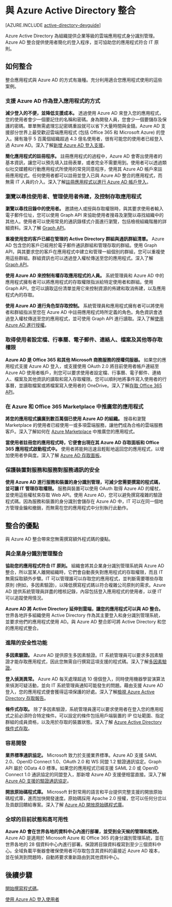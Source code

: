<properties
   pageTitle="如何與 Azure Active Directory 整合"
   description="與 Azure Active Directory 整合的優點和所需資源指南。"
   services="active-directory"
   documentationCenter="dev-center-name"
   authors="msmbaldwin"
   manager="mbaldwin"
   editor=""/>

<tags
   ms.service="active-directory"
   ms.devlang="na"
   ms.topic="article"
   ms.tgt_pltfrm="na"
   ms.workload="identity"
   ms.date="04/29/2015"
   ms.author="mbaldwin"/>

# 與 Azure Active Directory 整合

[AZURE.INCLUDE [active-directory-devguide](../../includes/active-directory-devguide.md)]

Azure Active Directory 為組織提供企業等級的雲端應用程式身分識別管理。Azure AD 整合提供使用者簡化的登入程序，並可協助您的應用程式符合 IT 原則。

## 如何整合

整合應用程式與 Azure AD 的方式有幾種。充分利用適合您應用程式使用的這些案例。

### 支援 Azure AD 作為登入應用程式的方式

**減少登入的不便，並降低支援成本。** 透過使用 Azure AD 來登入您的應用程式，您的使用者會少一個要記住的名稱和密碼。身為開發人員，您會少一個要儲存及保護的密碼。單單無需處理忘記密碼重設就可以省下大量時間與金錢。Azure AD 支援部分世界上最受歡迎雲端應用程式 (包括 Office 365 和 Microsoft Azure) 的登入。擁有幾乎 5 百萬個組織超過 4.3 億名使用者，很有可能您的使用者已經登入過 Azure AD。深入了解[新增 Azure AD 登入支援](active-directory-authentication-scenarios.md)。

**簡化應用程式的註冊程序。** 註冊應用程式的過程中，Azure AD 會寄出使用者的基本資訊，讓您可以預先填入註冊表單，或者完全不需要用到。使用者可以透過類似社交媒體和行動應用程式所使用的常見同意程序，使用其 Azure AD 帳戶來註冊應用程式。任何使用者都可以註冊並登入已與 Azure AD 整合的應用程式，而無需 IT 人員的介入。深入了解[註冊應用程式以進行 Azure AD 帳戶登入](../mobile-services-how-to-register-active-directory-authentication.md)。

### 瀏覽以尋找使用者、管理使用者佈建，及控制存取應用程式

**瀏覽以尋找目錄中的使用者。** 邀請他人或授與存取權限時，與其要求使用者輸入電子郵件位址，您可以使用 Graph API 來協助使用者搜尋及瀏覽以尋找組織中的其他人。使用者可以使用常見的通訊錄樣式介面進行瀏覽，包括檢視組織階層的詳細資料。深入了解 [Graph API](https://msdn.microsoft.com/library/azure/hh974476.aspx)。

**重複使用您的客戶已經在管理的 Active Directory 群組與通訊群組清單。** Azure AD 包含您的客戶已經用於電子郵件通訊群組和管理存取的群組。使用 Graph API，與其要求您的客戶在應用程式中建立和管理一組個別的群組，您可以重複使用這些群組。群組資訊也可以透過登入權杖傳送至您的應用程式。深入了解 [Graph API](https://msdn.microsoft.com/library/azure/hh974476.aspx)。

**使用 Azure AD 來控制有權存取應用程式的人員。** 系統管理員和 Azure AD 中的應用程式擁有者可以將應用程式的存取權限指派給特定使用者和群組。使用 Graph API，您可以讀取這份清單並用它來控制資源的佈建和取消佈建，以及應用程式內的存取。

**使用 Azure AD 進行角色型存取控制。** 系統管理員和應用程式擁有者可以將使用者和群組指派至您在 Azure AD 中註冊應用程式時所定義的角色。角色資訊會透過登入權杖傳送至您的應用程式，並可使用 Graph API 進行讀取。深入了解[使用 Azure AD 進行授權](http://blogs.technet.com/b/ad/archive/2014/12/18/azure-active-directory-now-with-group-claims-and-application-roles.aspx)。

### 取得使用者設定檔、行事曆、電子郵件、連絡人、檔案及其他等存取權限

**Azure AD 是 Office 365 和其他 Microsoft 商務服務的授權伺服器。** 如果您的應用程式支援 Azure AD 登入，或支援使用 OAuth 2.0 將目前使用者帳戶連結至 Azure AD 使用者帳戶，則您可以要求使用者設定檔、行事曆、電子郵件、連絡人、檔案及其他資訊的讀取和寫入存取權限。您可以順利地將事件寫入使用者的行事曆，並讀取檔案或將檔案寫入使用者的 OneDrive。深入了解[存取 Office 365 API](https://msdn.microsoft.com/office/office365/howto/platform-development-overview)。

### 在 Azure 和 Office 365 Marketplace 中推廣您的應用程式

**將您的應用程式擴廣到數百萬個已使用 Azure AD 的組織。** 搜尋和瀏覽 Marketplace 的使用者已經使用一或多項雲端服務，讓他們成為合格的雲端服務客戶。深入了解如何在 [Azure Marketplace](http://azure.microsoft.com/marketplace/partner-program/) 中推廣您的應用程式。

**當使用者註冊您的應用程式時，它便會出現在其 Azure AD 存取面板和 Office 365 應用程式啟動程式中。** 使用者將能夠迅速且輕鬆地返回您的應用程式，以增加使用者參與度。深入了解 [Azure AD 存取面板](https://msdn.microsoft.com/library/azure/dn308586.aspx)。

### 保護裝置對服務和服務對服務通訊的安全

**使用 Azure AD 進行服務和裝置的身分識別管理，可減少您需要撰寫的程式碼，並可讓 IT 管理存取權限。** 服務與裝置可以使用 OAuth 取得 Azure AD 的權杖，並使用這些權杖來存取 Web API。使用 Azure AD，您可以避免撰寫複雜的驗證程式碼。因為服務和裝置的身分識別會儲存在 Azure AD 中，IT 可以在同一個地方管理金鑰和撤銷，而無需在您的應用程式中分別執行此動作。

## 整合的優點

與 Azure AD 整合帶來您無需撰寫額外程式碼的優點。

### 與企業身分識別管理整合

**協助您的應用程式符合 IT 原則。** 組織會將其企業身分識別管理系統與 Azure AD 整合，所以當某人離開組織時，它們會自動喪失對應用程式的存取權限，而且 IT 無需採取額外步驟。IT 可以管理誰可以存取您的應用程式，並判斷需要哪些存取原則 (例如，多因素驗證)，以降低撰寫程式碼以符合複雜公司原則的需求。Azure AD 提供系統管理員詳盡的稽核記錄，內容包括登入應用程式的使用者，以便 IT 可以追蹤使用情況。

**Azure AD 將 Active Directory 延伸到雲端，讓您的應用程式可以與 AD 整合。** 世界各地許多組織使用 Active Directory 作為其主要登入和身分識別管理系統，並要求他們的應用程式使用 AD。與 Azure AD 整合即可將 Active Directory 和您的應用程式整合。

### 進階的安全性功能

**多因素驗證。** Azure AD 提供原生多因素驗證。IT 系統管理員可以要求多因素驗證才能存取應用程式，因此您無需自行撰寫這項支援的程式碼。深入了解[多因素驗證](http://azure.microsoft.com/documentation/services/multi-factor-authentication/)。

**登入偵測異常。** Azure AD 每天處理超過 10 億個登入，同時使用機器學習演算法來偵測可疑活動，並向 IT 系統管理員通知可能發生的問題。藉由支援 Azure AD 登入，您的應用程式便會獲得這項保護的好處。深入了解[檢視 Azure Active Directory 存取報告](active-directory-view-access-usage-reports.md)。

**條件式存取。** 除了多因素驗證，系統管理員還可以要求使用者在登入您的應用程式之前必須符合特定條件。可以設定的條件包括用戶端裝置的 IP 位址範圍、指定群組的成員資格，以及用於存取的裝置狀態。深入了解 [Azure Active Directory 條件式存取](https://msdn.microsoft.com/library/azure/dn906873.aspx)。

### 容易開發

**業界標準通訊協定。** Microsoft 致力於支援業界標準。Azure AD 支援 SAML 2.0、OpenID Connect 1.0、OAuth 2.0 和 WS 同盟 1.2 驗證通訊協定。Graph API 屬於 OData 4.0 標準。如果您的應用程式已經支援 SAML 2.0 或 OpenID Connect 1.0 通訊協定的同盟登入，那新增 Azure AD 支援便相當直接。深入了解 [Azure AD 支援的驗證通訊協定](../authentication-protocols.md)。

**開放原始碼程式庫。** Microsoft 針對常用的語言和平台提供完整支援的開放原始碼程式庫，進而加快開發速度。原始碼採用 Apache 2.0 授權，您可以任何分岔以及貢獻回饋給專案。深入了解 [Azure AD 開放原始碼程式庫](https://msdn.microsoft.com/library/azure/dn151135.aspx)。

### 全球的目前狀態和高可用性

**Azure AD 會在世界各地的資料中心內進行部署，並受到全天候的管理和監控。** Azure AD 是適用於 Microsoft Azure 和 Office 365 的身分識別管理系統，並在世界各地的 28 個資料中心內進行部署。保證將目錄資料複寫到至少三個資料中心。全域負載平衡器會確保使用者可存取包含其資料的最接近 Azure AD 複本，並在偵測到問題時，自動將要求重新路由到其他資料中心。

## 後續步驟

[開始撰寫程式碼](active-directory-developers-guide.md#getting-started)。

[使用 Azure AD 登入使用者](active-directory-authentication-scenarios.md)

<!---HONumber=58--> 